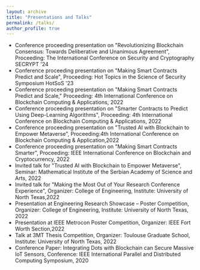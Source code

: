 ```yaml
---
layout: archive
title: "Presentations and Talks"
permalink: /talks/
author_profile: true
---
```


* Conference proceeding presentation on "Revolutionizing Blockchain Consensus: Towards Deliberative and Unanimous Agreement", Proceeding: The International Conference on Security and Cryptography SECRYPT '24
* Conference proceeding presentation on "Making Smart Contracts Predict and Scale", Proceeding: Hot Topics in the Science of Security Symposium HotSoS '23
* Conference proceeding presentation on "Making Smart Contracts Predict and Scale," Proceeding: 4th International Conference on Blockchain Computing & Applications, 2022
* Conference proceeding presentation on "Smarter Contracts to Predict Using Deep-Learning Algorithms", Proceeding: 4th International Conference on Blockchain Computing & Applications, 2022
* Conference proceeding presentation on "Trusted AI with Blockchain to Empower Metaverse", Proceeding:4th International Conference on Blockchain Computing & Application,2022
* Conference proceeding presentation on  "Making Smart Contracts Smarter", Proceeding: IEEE International Conference on Blockchain and Cryptocurrency, 2022
* Invited talk for "Trusted AI with Blockchain to Empower Metaverse", Seminar: Mathematical Institute of the Serbian Academy of Science and Arts, 2022
* Invited talk for "Making the Most Out of Your Research Conference Experience", Organizer: College of Engineering, Institute: University of North Texas,2022
* Presentation at Engineering Research Showcase – Poster Competition, Organizer: College of Engineering, Institute: University of North Texas, 2022
* Presentation at IEEE Metrocon Poster Competition, Organizer: IEEE Fort Worth Section,2022
* Talk at 3MT Thesis Competition, Organizer: Toulouse Graduate School,  Institute: University of North Texas, 2022
* Conference Paper: Integrating Dots with Blockchain can Secure Massive IoT Sensors, Conference: IEEE International Parallel and Distributed Computing Symposium, 2020
